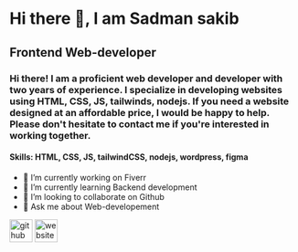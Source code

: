 # Hi there 👋, I am Sadman sakib
## Frontend Web-developer
### Hi there! I am a proficient web developer and developer with two years of experience. I specialize in developing websites using HTML, CSS, JS, tailwinds, nodejs. If you need a website designed at an affordable price, I would be happy to help. Please don't hesitate to contact me if you're interested in working together.

#### Skills: HTML, CSS, JS, tailwindCSS, nodejs, wordpress, figma

- 🔭 I’m currently working on Fiverr 
- 🌱 I’m currently learning Backend development  
- 👯 I’m looking to collaborate on Github 
- 💬 Ask me about Web-developement  


[<img src='https://cdn.jsdelivr.net/npm/simple-icons@3.0.1/icons/github.svg' alt='github' height='40'>](https://github.com/sadman-web-developer)  [<img src='https://cdn.jsdelivr.net/npm/simple-icons@3.0.1/icons/icloud.svg' alt='website' height='40'>](https://dev-sadman-web-developer.pantheonsite.io)  


